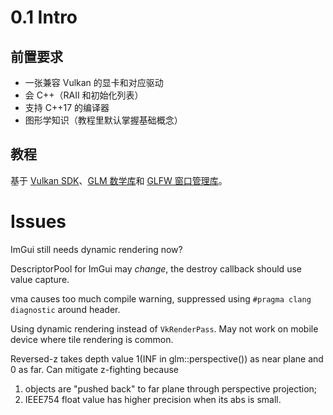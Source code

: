 # 0.1 Intro

## 前置要求

- 一张兼容 Vulkan 的显卡和对应驱动
- 会 C++（RAII 和初始化列表）
- 支持 C++17 的编译器
- 图形学知识（教程里默认掌握基础概念）

## 教程

基于 [Vulkan SDK](https://www.lunarg.com/vulkan-sdk/)、[GLM 数学库](https://github.com/g-truc/glm)和 [GLFW 窗口管理库](https://www.glfw.org/)。

# Issues

ImGui still needs dynamic rendering now?

DescriptorPool for ImGui may *change*, the destroy callback should use value capture.

vma causes too much compile warning, suppressed using `#pragma clang diagnostic` around header.

Using dynamic rendering instead of `VkRenderPass`. May not work on mobile device where tile rendering is common.

<!-- TODO Try impl reversed-z: projection mat, depth compare operator, depth attachment clear value. -->
Reversed-z takes depth value 1(INF in glm::perspective()) as near plane and 0 as far.
Can mitigate z-fighting because
1) objects are "pushed back" to far plane through perspective projection;
2) IEEE754 float value has higher precision when its abs is small.
